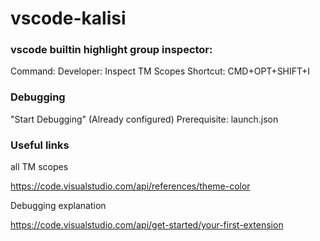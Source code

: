 # vscode-kalisi

### vscode builtin highlight group inspector:

Command:
    Developer: Inspect TM Scopes
Shortcut:
    CMD+OPT+SHIFT+I


### Debugging

"Start Debugging"
(Already configured) Prerequisite: launch.json

### Useful links

all TM scopes

https://code.visualstudio.com/api/references/theme-color

Debugging explanation

https://code.visualstudio.com/api/get-started/your-first-extension